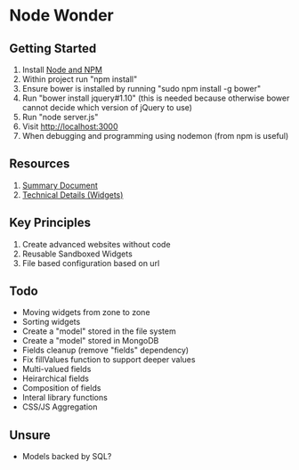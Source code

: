 Node Wonder
===
## Getting Started
1. Install [Node and NPM](http://nodejs.org/download/)
2. Within project run "npm install"
3. Ensure bower is installed by running "sudo npm install -g bower"
4. Run "bower install jquery#1.10" (this is needed because otherwise bower cannot decide which version of jQuery to use)
5. Run "node server.js"
6. Visit [http://localhost:3000](http://localhost:3000)
7. When debugging and programming using nodemon (from npm is useful)

## Resources
1. [Summary Document](https://docs.google.com/document/d/1P1b4pfQa47nQUJXY59b_krdVow_mTHNrgHb6wNWI1Tg)
2. [Technical Details (Widgets)](https://docs.google.com/document/d/1LL-SGv9wvnWPT5aZLaNGSyzU45xC27R1-6Fz67FupAo)

## Key Principles
1. Create advanced websites without code
2. Reusable Sandboxed Widgets
3. File based configuration based on url

## Todo
* Moving widgets from zone to zone
* Sorting widgets
* Create a "model" stored in the file system
* Create a "model" stored in MongoDB
* Fields cleanup (remove "fields" dependency)
* Fix fillValues function to support deeper values
* Multi-valued fields
* Heirarchical fields
* Composition of fields
* Interal library functions
* CSS/JS Aggregation

## Unsure
* Models backed by SQL?
